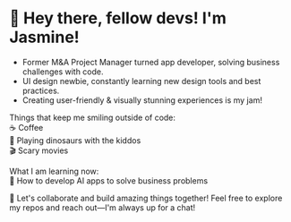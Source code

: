 # 👋 Hey there, fellow devs! I'm Jasmine!

<ul>
  <li>Former M&A Project Manager turned app developer, solving business challenges with code.</li>
  <li>UI design newbie, constantly learning new design tools and best practices.</li>
  <li>Creating user-friendly & visually stunning experiences is my jam!</li>
</ul>

Things that keep me smiling outside of code: <br>
☕ Coffee <br> 
🦖 Playing dinosaurs with the kiddos <br> 
🎬 Scary movies

What I am learning now: <br>
:robot: How to develop AI apps to solve business problems

🤝 Let's collaborate and build amazing things together! Feel free to explore my repos and reach out—I'm always up for a chat!

